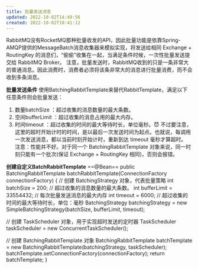 ```yaml
---
title: 批量发送消息
updated: 2022-10-02T14:49:56
created: 2022-10-02T10:41:12
---
```


RabbitMQ没有RocketMQ那种批量收发的API，因此批量功能是依靠Spring-AMQP提供的MessageBatch消息收集器来模拟实现，将发送给相同 Exchange + RoutingKey 的消息们，“偷偷”收集在一起，当满足条件时候，一次性批量发送提交给 RabbitMQ Broker。
注意，批量发送时，RabbitMQ收到的只是一条非常大的普通消息。因此消费时，消费者必须将该条非常大的消息进行批量消费，而不会收到多条消息。

**批量发送条件**
使用BatchingRabbitTemplate来替代RabbitTemplate，满足以下任意条件则会批量发送：
1.  数量batchSize ：超过收集的消息数量的最大条数。
2.  空间bufferLimit ：超过收集的消息占用的最大内存。
3.  时间timeout ：超过收集的时间的最大等待时长，单位毫秒。😈 不过要注意，这里的超时开始计时的时间，是以最后一次发送时间为起点。也就说，每调用一次发送消息，都以当前时刻开始计时，重新到达 timeout 毫秒才算超时。
注意：性能并不好。对于同一个 BatchingRabbitTemplate 对象来说，同一时刻只能有一个批次(保证 Exchange + RoutingKey 相同)，否则会报错。

**创建自定义BatchRabbitTemplate**
==@Bean==
public BatchingRabbitTemplate batchRabbitTemplate(ConnectionFactory connectionFactory) {
// 创建 BatchingStrategy 对象，代表批量策略
int batchSize = 200; // 超过收集的消息数量的最大条数。
int bufferLimit = 33554432; // 每次批量发送消息的最大内存
int timeout = 6000; // 超过收集的时间的最大等待时长，单位：毫秒
BatchingStrategy batchingStrategy = new SimpleBatchingStrategy(batchSize, bufferLimit, timeout);

// 创建 TaskScheduler 对象，用于实现超时发送的定时器
TaskScheduler taskScheduler = new ConcurrentTaskScheduler();

// 创建 BatchingRabbitTemplate 对象
BatchingRabbitTemplate batchTemplate = new BatchingRabbitTemplate(batchingStrategy, taskScheduler);
batchTemplate.setConnectionFactory(connectionFactory);
return batchTemplate;
}
